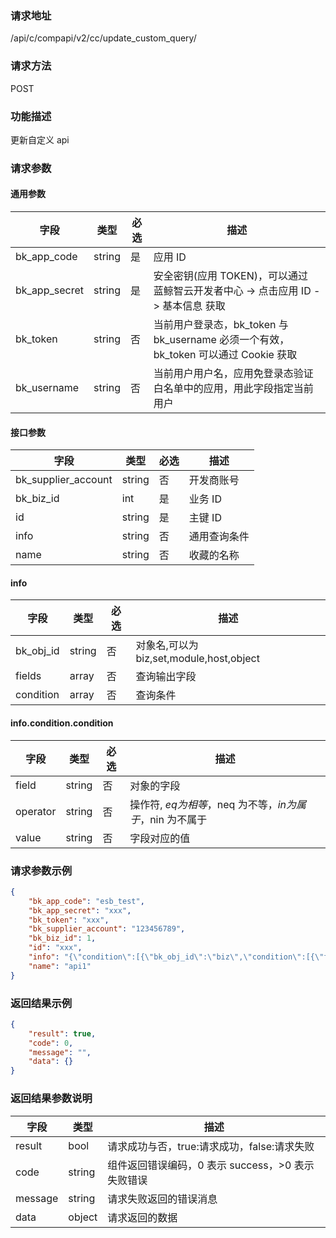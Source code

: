 
### 请求地址

/api/c/compapi/v2/cc/update_custom_query/



### 请求方法

POST


### 功能描述

更新自定义 api

### 请求参数


#### 通用参数

| 字段 | 类型 | 必选 | 描述 |
|-----------|------------|--------|------------|
| bk_app_code  | string    | 是 | 应用 ID     |
| bk_app_secret| string    | 是 | 安全密钥(应用 TOKEN)，可以通过 蓝鲸智云开发者中心 -&gt; 点击应用 ID -&gt; 基本信息 获取 |
| bk_token     | string    | 否 | 当前用户登录态，bk_token 与 bk_username 必须一个有效，bk_token 可以通过 Cookie 获取 |
| bk_username  | string    | 否 | 当前用户用户名，应用免登录态验证白名单中的应用，用此字段指定当前用户 |

#### 接口参数

| 字段      | 类型      | 必选   | 描述      |
|-----------|------------|--------|------------|
| bk_supplier_account | string     | 否     | 开发商账号 |
| bk_biz_id | int     | 是     | 业务 ID |
| id        | string  | 是     | 主键 ID |
| info      | string  | 否     | 通用查询条件 |
| name      | string  | 否     | 收藏的名称 |

#### info

| 字段      | 类型      | 必选   | 描述      |
|-----------|------------|--------|------------|
| bk_obj_id | string   | 否     | 对象名,可以为 biz,set,module,host,object |
| fields    | array    | 否     | 查询输出字段 |
| condition | array    | 否     | 查询条件 |

#### info.condition.condition

| 字段      | 类型      | 必选   | 描述      |
|-----------|------------|--------|------------|
| field     | string    | 否     | 对象的字段 |
| operator  | string    | 否     | 操作符, $eq 为相等，$neq 为不等，$in 为属于，$nin 为不属于 |
| value     | string    | 否     | 字段对应的值 |

### 请求参数示例

```json
{
    "bk_app_code": "esb_test",
    "bk_app_secret": "xxx",
    "bk_token": "xxx",
    "bk_supplier_account": "123456789",
    "bk_biz_id": 1,
    "id": "xxx",
    "info": "{\"condition\":[{\"bk_obj_id\":\"biz\",\"condition\":[{\"field\":\"default\",\"operator\":\"$ne\",\"value\":1}],\"fields\":[]},{\"bk_obj_id\":\"set\",\"condition\":[],\"fields\":[]},{\"bk_obj_id\":\"module\",\"condition\":[],\"fields\":[]},{\"bk_obj_id\":\"host\",\"condition\":[{\"field\":\"bk_host_innerip\",\"operator\":\"$eq\",\"value\":\"127.0.0.1\"}],\"fields\":[\"bk_host_innerip\",\"bk_host_outerip\",\"bk_agent_status\"]}]}",
    "name": "api1"
}
```

### 返回结果示例

```json
{
    "result": true,
    "code": 0,
    "message": "",
    "data": {}
}
```

### 返回结果参数说明

| 字段      | 类型      | 描述      |
|-----------|-----------|-----------|
| result    | bool      | 请求成功与否，true:请求成功，false:请求失败 |
| code      | string    | 组件返回错误编码，0 表示 success，>0 表示失败错误 |
| message   | string    | 请求失败返回的错误消息 |
| data      | object    | 请求返回的数据 |
